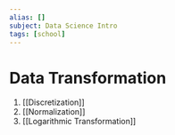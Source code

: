 ```yaml
---
alias: []
subject: Data Science Intro
tags: [school]
---
```

# Data Transformation


1. [[Discretization]]
2. [[Normalization]]
3. [[Logarithmic Transformation]]